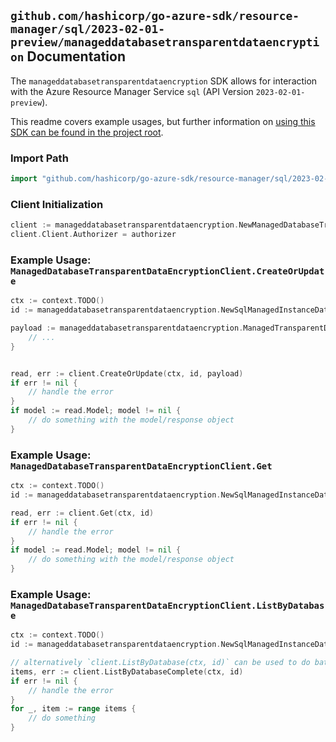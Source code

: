 
## `github.com/hashicorp/go-azure-sdk/resource-manager/sql/2023-02-01-preview/manageddatabasetransparentdataencryption` Documentation

The `manageddatabasetransparentdataencryption` SDK allows for interaction with the Azure Resource Manager Service `sql` (API Version `2023-02-01-preview`).

This readme covers example usages, but further information on [using this SDK can be found in the project root](https://github.com/hashicorp/go-azure-sdk/tree/main/docs).

### Import Path

```go
import "github.com/hashicorp/go-azure-sdk/resource-manager/sql/2023-02-01-preview/manageddatabasetransparentdataencryption"
```


### Client Initialization

```go
client := manageddatabasetransparentdataencryption.NewManagedDatabaseTransparentDataEncryptionClientWithBaseURI("https://management.azure.com")
client.Client.Authorizer = authorizer
```


### Example Usage: `ManagedDatabaseTransparentDataEncryptionClient.CreateOrUpdate`

```go
ctx := context.TODO()
id := manageddatabasetransparentdataencryption.NewSqlManagedInstanceDatabaseID("12345678-1234-9876-4563-123456789012", "example-resource-group", "managedInstanceValue", "databaseValue")

payload := manageddatabasetransparentdataencryption.ManagedTransparentDataEncryption{
	// ...
}


read, err := client.CreateOrUpdate(ctx, id, payload)
if err != nil {
	// handle the error
}
if model := read.Model; model != nil {
	// do something with the model/response object
}
```


### Example Usage: `ManagedDatabaseTransparentDataEncryptionClient.Get`

```go
ctx := context.TODO()
id := manageddatabasetransparentdataencryption.NewSqlManagedInstanceDatabaseID("12345678-1234-9876-4563-123456789012", "example-resource-group", "managedInstanceValue", "databaseValue")

read, err := client.Get(ctx, id)
if err != nil {
	// handle the error
}
if model := read.Model; model != nil {
	// do something with the model/response object
}
```


### Example Usage: `ManagedDatabaseTransparentDataEncryptionClient.ListByDatabase`

```go
ctx := context.TODO()
id := manageddatabasetransparentdataencryption.NewSqlManagedInstanceDatabaseID("12345678-1234-9876-4563-123456789012", "example-resource-group", "managedInstanceValue", "databaseValue")

// alternatively `client.ListByDatabase(ctx, id)` can be used to do batched pagination
items, err := client.ListByDatabaseComplete(ctx, id)
if err != nil {
	// handle the error
}
for _, item := range items {
	// do something
}
```
